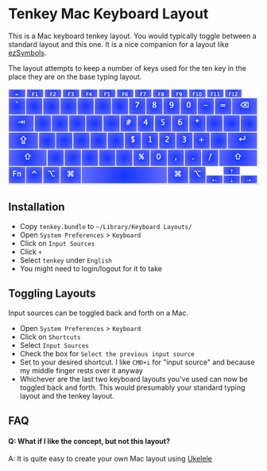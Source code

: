 # Tenkey Mac Keyboard Layout

This is a Mac keyboard tenkey layout. You would typically toggle between a standard layout and this one. It is a nice companion for a layout like [ezSymbols](https://github.com/baldwindavid/ezsymbols).

The layout attempts to keep a number of keys used for the ten key in the place they are on the base typing layout.

![tenkey layout](https://raw.githubusercontent.com/baldwindavid/tenkey/master/tenkey-layout.png)

## Installation

- Copy `tenkey.bundle` to `~/Library/Keyboard Layouts/`
- Open `System Preferences` > `Keyboard`
- Click on `Input Sources`
- Click `+`
- Select `tenkey` under `English`
- You might need to login/logout for it to take

## Toggling Layouts

Input sources can be toggled back and forth on a Mac.

- Open `System Preferences` > `Keyboard`
- Click on `Shortcuts`
- Select `Input Sources`
- Check the box for `Select the previous input source`
- Set to your desired shortcut. I like `CMD+i` for "input source" and because my middle finger rests over it anyway
- Whichever are the last two keyboard layouts you've used can now be toggled back and forth. This would presumably your standard typing layout and the tenkey layout.

## FAQ

#### Q: What if I like the concept, but not this layout?
A: It is quite easy to create your own Mac layout using [Ukelele](https://scripts.sil.org/cms/scripts/page.php?site_id=nrsi&id=ukelele)
